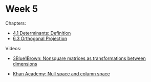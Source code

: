 # Week 5

Chapters:
- [4.1 Determinants: Definition](https://textbooks.math.gatech.edu/ila/determinants-definitions-properties.html)
- [6.3 Orthogonal Projection](https://textbooks.math.gatech.edu/ila/projections.html)

Videos:
- [3Blue1Brown: Nonsquare matrices as transformations between dimensions](https://www.youtube.com/watch?v=v8VSDg_WQlA&list=PLZHQObOWTQDPD3MizzM2xVFitgF8hE_ab&index=8)
<!---->
- [Khan Academy: Null space and column space](https://www.khanacademy.org/math/linear-algebra/vectors-and-spaces/null-column-space/v/matrix-vector-products)